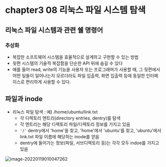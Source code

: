 # chapter3 08 리눅스 파일 시스템 탐색

## 리눅스 파일 시스템과 관련 쉘 명령어

### 추상화

- 복잡한 소프트웨어 시스템을 효율적으로 설계하고 구현할 수 있는 방법
- 뒷편 시스템의 기술적 복잡함을 단순한 API 뒤에 숨길 수 있다
- 예를 들어 read, write의 기능을 사용자 또는 프로그래머가 사용할 때, 그 뒷편에서 어떤 일들이 일어나는지 모르더라도 파일 입출력, 화면 입출력 등에 동일한 인터페이스로 편리하게 사용할 수 있다.


## 파일과 inode

- 리눅스 파일 탐색 : 예) /home/ubuntu/link.txt
  - 각 디렉토리 엔트리(directory entries, dentry)를 탐색
  - 각 엔트리는 해당 디렉토리 파일/디렉토리 정보를 가지고 있음
  - `'/'` dentry에서 'home'을 찾고, 'home'에서 'ubuntu'를 찾고, 'ubuntu'에서 link.txt 파일 이름에 해당하는 inode를 얻음
  - dentry에 들어가는 정보(파일, 서브디렉토리 등)는 각각 모두  indoe를 가지고 있음

![image-20220119010047262](../../AppData/Roaming/Typora/typora-user-images/image-20220119010047262.png)

